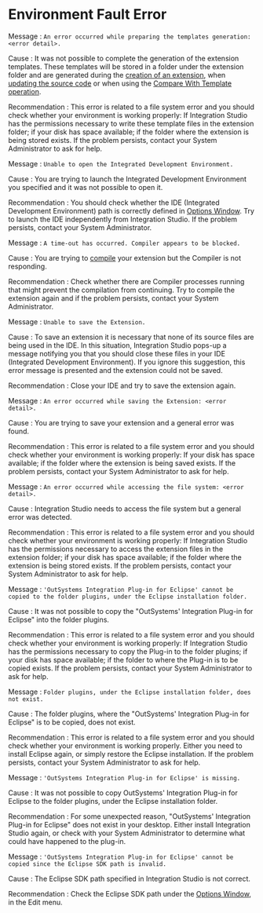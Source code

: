 # Environment Fault Error

Message : `An error occurred while preparing the templates generation: <error detail>.`

Cause : It was not possible to complete the generation of the extension templates. These templates will be stored in a folder under the extension folder and are generated during the [creation of an extension](https://github.com/danielmarquespt/docs-product/tree/e7ea3f444d5129dab245c69ab72ae091554bc4fb/src/extensibility-and-integration/integration-studio/extension-life-cycle/extension-create.md%3E), when [updating the source code](https://github.com/danielmarquespt/docs-product/tree/e7ea3f444d5129dab245c69ab72ae091554bc4fb/src/extensibility-and-integration/integration-studio/extension-life-cycle/extension-update-source-code.md%3E) or when using the [Compare With Template operation](../../integration-studio/editor/resource.md#comparing-with-template%3E).

Recommendation : This error is related to a file system error and you should check whether your environment is working properly: If Integration Studio has the permissions necessary to write these template files in the extension folder; if your disk has space available; if the folder where the extension is being stored exists. If the problem persists, contact your System Administrator to ask for help.

Message : `Unable to open the Integrated Development Environment.`

Cause : You are trying to launch the Integrated Development Environment you specified and it was not possible to open it.

Recommendation : You should check whether the IDE \(Integrated Development Environment\) path is correctly defined in [Options Window](https://github.com/danielmarquespt/docs-product/tree/e7ea3f444d5129dab245c69ab72ae091554bc4fb/src/ref/integration-studio/menu/edit/options.md%3E). Try to launch the IDE independently from Integration Studio. If the problem persists, contact your System Administrator.

Message : `A time-out has occurred. Compiler appears to be blocked.`

Cause : You are trying to [compile](https://github.com/danielmarquespt/docs-product/tree/e7ea3f444d5129dab245c69ab72ae091554bc4fb/src/extensibility-and-integration/integration-studio/extension-life-cycle/extension-compile.md%3E) your extension but the Compiler is not responding.

Recommendation : Check whether there are Compiler processes running that might prevent the compilation from continuing. Try to compile the extension again and if the problem persists, contact your System Administrator.

Message : `Unable to save the Extension.`

Cause : To save an extension it is necessary that none of its source files are being used in the IDE. In this situation, Integration Studio pops-up a message notifying you that you should close these files in your IDE \(Integrated Development Environment\). If you ignore this suggestion, this error message is presented and the extension could not be saved.

Recommendation : Close your IDE and try to save the extension again.

Message : `An error occurred while saving the Extension: <error detail>.`

Cause : You are trying to save your extension and a general error was found.

Recommendation : This error is related to a file system error and you should check whether your environment is working properly: If your disk has space available; if the folder where the extension is being saved exists. If the problem persists, contact your System Administrator to ask for help.

Message : `An error occurred while accessing the file system: <error detail>.`

Cause : Integration Studio needs to access the file system but a general error was detected.

Recommendation : This error is related to a file system error and you should check whether your environment is working properly: If Integration Studio has the permissions necessary to access the extension files in the extension folder; if your disk has space available; if the folder where the extension is being stored exists. If the problem persists, contact your System Administrator to ask for help.

Message : `'OutSystems Integration Plug-in for Eclipse' cannot be copied to the folder plugins, under the Eclipse installation folder.`

Cause : It was not possible to copy the "OutSystems' Integration Plug-in for Eclipse" into the folder plugins.

Recommendation : This error is related to a file system error and you should check whether your environment is working properly: If Integration Studio has the permissions necessary to copy the Plug-in to the folder plugins; if your disk has space available; if the folder to where the Plug-in is to be copied exists. If the problem persists, contact your System Administrator to ask for help.

Message : `Folder plugins, under the Eclipse installation folder, does not exist.`

Cause : The folder plugins, where the "OutSystems' Integration Plug-in for Eclipse" is to be copied, does not exist.

Recommendation : This error is related to a file system error and you should check whether your environment is working properly. Either you need to install Eclipse again, or simply restore the Eclipse installation. If the problem persists, contact your System Administrator to ask for help.

Message : `'OutSystems Integration Plug-in for Eclipse' is missing.`

Cause : It was not possible to copy OutSystems' Integration Plug-in for Eclipse to the folder plugins, under the Eclipse installation folder.

Recommendation : For some unexpected reason, "OutSystems' Integration Plug-in for Eclipse" does not exist in your desktop. Either install Integration Studio again, or check with your System Administrator to determine what could have happened to the plug-in.

Message : `'OutSystems Integration Plug-in for Eclipse' cannot be copied since the Eclipse SDK path is invalid.`

Cause : The Eclipse SDK path specified in Integration Studio is not correct.

Recommendation : Check the Eclipse SDK path under the [Options Window](https://github.com/danielmarquespt/docs-product/tree/e7ea3f444d5129dab245c69ab72ae091554bc4fb/src/ref/integration-studio/menu/edit/options.md%3E), in the Edit menu.

